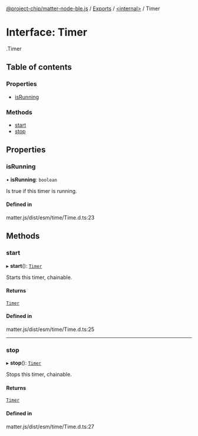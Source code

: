 [@project-chip/matter-node-ble.js](../README.md) / [Exports](../modules.md) / [<internal\>](../modules/internal_.md) / Timer

# Interface: Timer

[<internal>](../modules/internal_.md).Timer

## Table of contents

### Properties

- [isRunning](internal_.Timer.md#isrunning)

### Methods

- [start](internal_.Timer.md#start)
- [stop](internal_.Timer.md#stop)

## Properties

### isRunning

• **isRunning**: `boolean`

Is true if this timer is running.

#### Defined in

matter.js/dist/esm/time/Time.d.ts:23

## Methods

### start

▸ **start**(): [`Timer`](internal_.Timer.md)

Starts this timer, chainable.

#### Returns

[`Timer`](internal_.Timer.md)

#### Defined in

matter.js/dist/esm/time/Time.d.ts:25

___

### stop

▸ **stop**(): [`Timer`](internal_.Timer.md)

Stops this timer, chainable.

#### Returns

[`Timer`](internal_.Timer.md)

#### Defined in

matter.js/dist/esm/time/Time.d.ts:27
